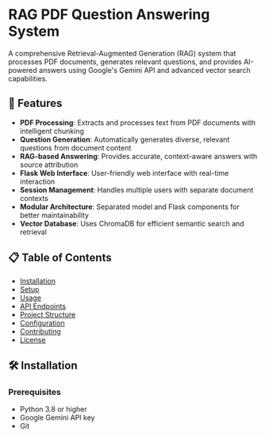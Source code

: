 # RAG PDF Question Answering System

A comprehensive Retrieval-Augmented Generation (RAG) system that processes PDF documents, generates relevant questions, and provides AI-powered answers using Google's Gemini API and advanced vector search capabilities.

## 🚀 Features

- **PDF Processing**: Extracts and processes text from PDF documents with intelligent chunking
- **Question Generation**: Automatically generates diverse, relevant questions from document content
- **RAG-based Answering**: Provides accurate, context-aware answers with source attribution
- **Flask Web Interface**: User-friendly web interface with real-time interaction
- **Session Management**: Handles multiple users with separate document contexts
- **Modular Architecture**: Separated model and Flask components for better maintainability
- **Vector Database**: Uses ChromaDB for efficient semantic search and retrieval

## 📋 Table of Contents

- [Installation](#installation)
- [Setup](#setup)
- [Usage](#usage)
- [API Endpoints](#api-endpoints)
- [Project Structure](#project-structure)
- [Configuration](#configuration)
- [Contributing](#contributing)
- [License](#license)

## 🛠 Installation

### Prerequisites

- Python 3.8 or higher
- Google Gemini API key
- Git



